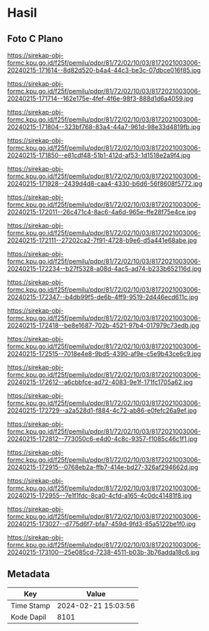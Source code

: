 # Hasil

## Foto C Plano

https://sirekap-obj-formc.kpu.go.id/f25f/pemilu/pdpr/81/72/02/10/03/8172021003006-20240215-171614--8d82d520-b4a4-44c3-be3c-07dbce016f85.jpg

https://sirekap-obj-formc.kpu.go.id/f25f/pemilu/pdpr/81/72/02/10/03/8172021003006-20240215-171714--162e175e-4fef-4f6e-98f3-888d1d6a4059.jpg

https://sirekap-obj-formc.kpu.go.id/f25f/pemilu/pdpr/81/72/02/10/03/8172021003006-20240215-171804--323bf768-83a4-44a7-961d-98e33d4819fb.jpg

https://sirekap-obj-formc.kpu.go.id/f25f/pemilu/pdpr/81/72/02/10/03/8172021003006-20240215-171850--e81cdf48-51b1-412d-af53-1d1518e2a9f4.jpg

https://sirekap-obj-formc.kpu.go.id/f25f/pemilu/pdpr/81/72/02/10/03/8172021003006-20240215-171928--2439d4d8-caa4-4330-b6d6-56f8608f5772.jpg

https://sirekap-obj-formc.kpu.go.id/f25f/pemilu/pdpr/81/72/02/10/03/8172021003006-20240215-172011--26c471c4-8ac6-4a6d-965e-ffe28f75e4ce.jpg

https://sirekap-obj-formc.kpu.go.id/f25f/pemilu/pdpr/81/72/02/10/03/8172021003006-20240215-172111--27202ca2-7f91-4728-b9e6-d5a441e68abe.jpg

https://sirekap-obj-formc.kpu.go.id/f25f/pemilu/pdpr/81/72/02/10/03/8172021003006-20240215-172234--b27f5328-a08d-4ac5-ad74-b233b652116d.jpg

https://sirekap-obj-formc.kpu.go.id/f25f/pemilu/pdpr/81/72/02/10/03/8172021003006-20240215-172347--b4db99f5-de6b-4ff9-9519-2d446ecd611c.jpg

https://sirekap-obj-formc.kpu.go.id/f25f/pemilu/pdpr/81/72/02/10/03/8172021003006-20240215-172418--be8e1687-702b-4521-97b4-017979c73edb.jpg

https://sirekap-obj-formc.kpu.go.id/f25f/pemilu/pdpr/81/72/02/10/03/8172021003006-20240215-172515--7018e4e8-9bd5-4390-af9e-c5e9b43ce6c9.jpg

https://sirekap-obj-formc.kpu.go.id/f25f/pemilu/pdpr/81/72/02/10/03/8172021003006-20240215-172612--a6cbbfce-ad72-4083-9e1f-171fc1705a62.jpg

https://sirekap-obj-formc.kpu.go.id/f25f/pemilu/pdpr/81/72/02/10/03/8172021003006-20240215-172729--a2a528d1-f884-4c72-ab86-e0fefc26a9ef.jpg

https://sirekap-obj-formc.kpu.go.id/f25f/pemilu/pdpr/81/72/02/10/03/8172021003006-20240215-172812--773050c6-e4d0-4c8c-9357-f1085c46c1f1.jpg

https://sirekap-obj-formc.kpu.go.id/f25f/pemilu/pdpr/81/72/02/10/03/8172021003006-20240215-172915--0768eb2a-ffb7-414e-bd27-326af294662d.jpg

https://sirekap-obj-formc.kpu.go.id/f25f/pemilu/pdpr/81/72/02/10/03/8172021003006-20240215-172955--7e1f1fdc-8ca0-4cfd-a165-4c0dc41481f8.jpg

https://sirekap-obj-formc.kpu.go.id/f25f/pemilu/pdpr/81/72/02/10/03/8172021003006-20240215-173027--d775d6f7-bfa7-459d-9fd3-85a5122be1f0.jpg

https://sirekap-obj-formc.kpu.go.id/f25f/pemilu/pdpr/81/72/02/10/03/8172021003006-20240215-173100--25e085cd-7238-4511-b03b-3b76adda18c6.jpg


## Metadata

| Key        | Value               |
| ---------- | ------------------- |
| Time Stamp | 2024-02-21 15:03:56 |
| Kode Dapil | 8101                |



